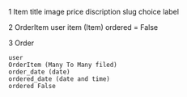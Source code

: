 1 Item
    title 
    image 
    price
    discription 
    slug
    choice 
    label

2 OrderItem
    user
    item (Item)
    ordered = False

3 Order

    user 
    OrderItem (Many To Many filed)
    order_date (date)
    ordered_date (date and time)
    ordered False




